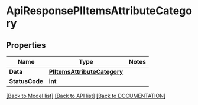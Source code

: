 # ApiResponsePIItemsAttributeCategory

## Properties
Name | Type | Notes
------------ | ------------- | -------------
**Data** | **[**PIItemsAttributeCategory**](../Model/PIItemsAttributeCategory.md)**
**StatusCode** | **int**

[[Back to Model list]](../../DOCUMENTATION.md#documentation-for-models) [[Back to API list]](../../DOCUMENTATION.md#documentation-for-api-endpoints) [[Back to DOCUMENTATION]](../../DOCUMENTATION.md)
